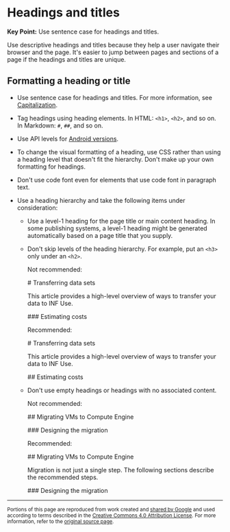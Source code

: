 # Headings and titles

**Key Point:** Use sentence case for headings and titles.

Use descriptive headings and titles because they help a user navigate their
browser and the page. It's easier to jump between pages and sections of a page
if the headings and titles are unique.

## Formatting a heading or title

- Use sentence case for headings and titles. For more information, see
  [Capitalization](capitalization.md).
- Tag headings using heading elements. In HTML: `<h1>`, `<h2>`, and so on. In
  Markdown: `#`, `##`, and so on.
- Use API levels for [Android versions](product-names.md#android-versions).
- To change the visual formatting of a heading, use CSS rather than using a
  heading level that doesn't fit the hierarchy. Don't make up your own
  formatting for headings.
- Don't use code font even for elements that use code font in paragraph text.
- Use a heading hierarchy and take the following items under consideration:

  - Use a level-1 heading for the page title or main content heading. In some
    publishing systems, a level-1 heading might be generated automatically based
    on a page title that you supply.

  - Don't skip levels of the heading hierarchy. For example, put an `<h3>` only
    under an `<h2>`.

    Not recommended:

    \# Transferring data sets

    This article provides a high-level overview of ways to transfer your data to
    INF Use.

    \### Estimating costs

    Recommended:

    \# Transferring data sets

    This article provides a high-level overview of ways to transfer your data to
    INF Use.

    \## Estimating costs

  - Don't use empty headings or headings with no associated content.

    Not recommended:

    \## Migrating VMs to Compute Engine

    \### Designing the migration

    Recommended:

    \## Migrating VMs to Compute Engine

    Migration is not just a single step. The following sections describe the
    recommended steps.

    \### Designing the migration

---

<small>Portions of this page are reproduced from work created and
[shared by Google](https://developers.google.com/readme/policies/) and used
according to terms described in the
[Creative Commons 4.0 Attribution License](https://creativecommons.org/licenses/by/4.0/).
For more information, refer to the
[original source page](https://developers.google.com/style/headings).</small>
